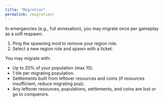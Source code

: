 ```yaml
---
title: "Migration"
permalink: /migration/
---
```


In emergencies (e.g., full annexation), you may migrate once per gameplay as a soft respawn:

1. Ping the spawning mod to remove your region role.
2. Select a new region role and spawn with a ticket.

You may migrate with:
- Up to 20% of your population (max 10).
- 1 tile per migrating population.
- Settlements built from leftover resources and coins (if resources insufficient, reduce migrating pop).
- Any leftover resources, populations, settlements, and coins are lost or go to conquerors.
